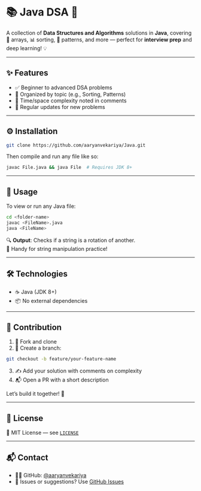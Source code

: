 # 📚 Java DSA 🚀

A collection of **Data Structures and Algorithms** solutions in **Java**, covering 📌 arrays, 📊 sorting, 🎨 patterns, and more — perfect for **interview prep** and deep learning! 💡

---

## ✨ Features

- ✅ Beginner to advanced DSA problems  
- 📂 Organized by topic (e.g., Sorting, Patterns)  
- 🧠 Time/space complexity noted in comments  
- 🔄 Regular updates for new problems  

---

## ⚙️ Installation

```bash
git clone https://github.com/aaryanvekariya/Java.git
```

Then compile and run any file like so:

```bash
javac File.java && java File  # Requires JDK 8+
```

---

## 🧪 Usage

To view or run any Java file:

```bash
cd <folder-name>
javac <FileName>.java
java <FileName>
```

🔍 **Output**: Checks if a string is a rotation of another.  
🧠 Handy for string manipulation practice!

---

## 🛠️ Technologies

- ☕ Java (JDK 8+)  
- 📦 No external dependencies

---

## 🤝 Contribution

1. 🍴 Fork and clone  
2. 🌿 Create a branch:

```bash
git checkout -b feature/your-feature-name
```

3. ✍️ Add your solution with comments on complexity  
4. 📬 Open a PR with a short description

Let’s build it together! 🔧

---

## 📄 License

📝 MIT License — see [`LICENSE`](./License.txt)

---

## 📬 Contact

- 🧑‍💻 GitHub: [@aaryanvekariya](https://github.com/aaryanvekariya)  
- 🐞 Issues or suggestions? Use [GitHub Issues](https://github.com/aaryanvekariya/Java/issues)
